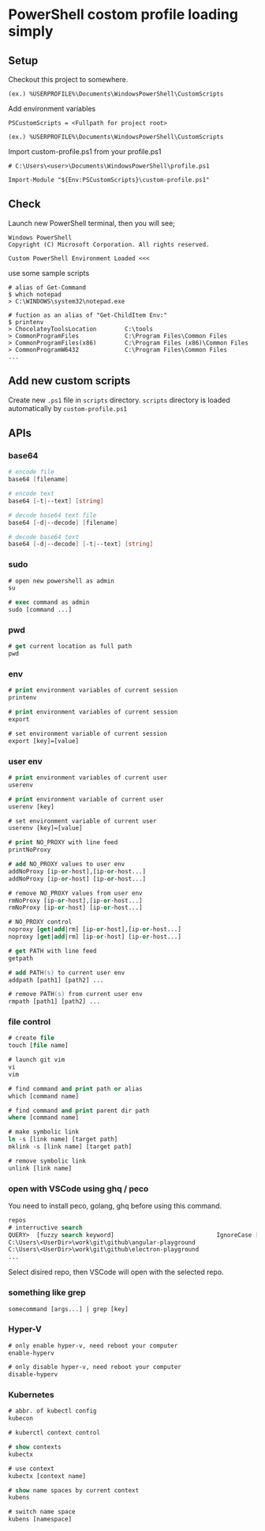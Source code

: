 # PowerShell costom profile loading simply

## Setup

Checkout this project to somewhere.

```
(ex.) %USERPROFILE%\Documents\WindowsPowerShell\CustomScripts
```

Add environment variables

```
PSCustomScripts = <Fullpath for project root>

(ex.) %USERPROFILE%\Documents\WindowsPowerShell\CustomScripts
```

Import custom-profile.ps1 from your profile.ps1

```
# C:\Users\<user>\Documents\WindowsPowerShell\profile.ps1

Import-Module "${Env:PSCustomScripts}\custom-profile.ps1"
```

## Check

Launch new PowerShell terminal, then you will see;

```
Windows PowerShell
Copyright (C) Microsoft Corporation. All rights reserved.

Custom PowerShell Environment Loaded <<<
```

use some sample scripts

```
# alias of Get-Command
$ which notepad
> C:\WINDOWS\system32\notepad.exe

# fuction as an alias of "Get-ChildItem Env:"
$ printenv
> ChocolateyToolsLocation        C:\tools
> CommonProgramFiles             C:\Program Files\Common Files
> CommonProgramFiles(x86)        C:\Program Files (x86)\Common Files
> CommonProgramW6432             C:\Program Files\Common Files
...
```

## Add new custom scripts

Create new `.ps1` file in `scripts` directory. `scripts` directory is loaded automatically by `custom-profile.ps1`

## APIs

### base64

```powershell
# encode file
base64 [filename]

# encode text
base64 [-t|--text] [string]

# decode base64 text file
base64 [-d|--decode] [filename]

# decode base64 text
base64 [-d|--decode] [-t|--text] [string]
```

### sudo

```ps
# open new powershell as admin
su

# exec command as admin
sudo [command ...]
```

### pwd

```ps
# get current location as full path
pwd
```

### env

```ps
# print environment variables of current session
printenv

# print environment variables of current session
export

# set environment variable of current session
export [key]=[value]
```

### user env

```ps
# print environment variables of current user
userenv

# print environment variable of current user
userenv [key]

# set environment variable of current user
userenv [key]=[value]

# print NO_PROXY with line feed
printNoProxy

# add NO_PROXY values to user env
addNoProxy [ip-or-host],[ip-or-host...]
addNoProxy [ip-or-host] [ip-or-host...]

# remove NO_PROXY values from user env
rmNoProxy [ip-or-host],[ip-or-host...]
rmNoProxy [ip-or-host] [ip-or-host...]

# NO_PROXY control
noproxy [get|add|rm] [ip-or-host],[ip-or-host...]
noproxy [get|add|rm] [ip-or-host] [ip-or-host...]

# get PATH with line feed
getpath

# add PATH(s) to current user env
addpath [path1] [path2] ...

# remove PATH(s) from current user env
rmpath [path1] [path2] ...
```

### file control

```ps
# create file
touch [file name]

# launch git vim
vi
vim

# find command and print path or alias
which [command name]

# find command and print parent dir path
where [command name]

# make symbolic link
ln -s [link name] [target path]
mklink -s [link name] [target path]

# remove symbolic link
unlink [link name]
```

### open with VSCode using ghq / peco

You need to install peco, golang, ghq before using this command.

```ps
repos
# interructive search
QUERY>  [fuzzy search keyword]                             IgnoreCase [107 (1/4)]
C:\Users\<UserDir>\work\git\github\angular-playground
C:\Users\<UserDir>\work\git\github\electron-playground
...
```

Select disired repo, then VSCode will open with the selected repo.

### something like grep

```ps
somecommand [args...] | grep [key]
```

### Hyper-V

```ps
# only enable hyper-v, need reboot your computer
enable-hyperv

# only disable hyper-v, need reboot your computer
disable-hyperv
```

### Kubernetes

```ps
# abbr. of kubectl config
kubecon

# kuberctl context control

# show contexts
kubectx

# use context
kubectx [context name]

# show name spaces by current context
kubens

# switch name space
kubens [namespace]
```
